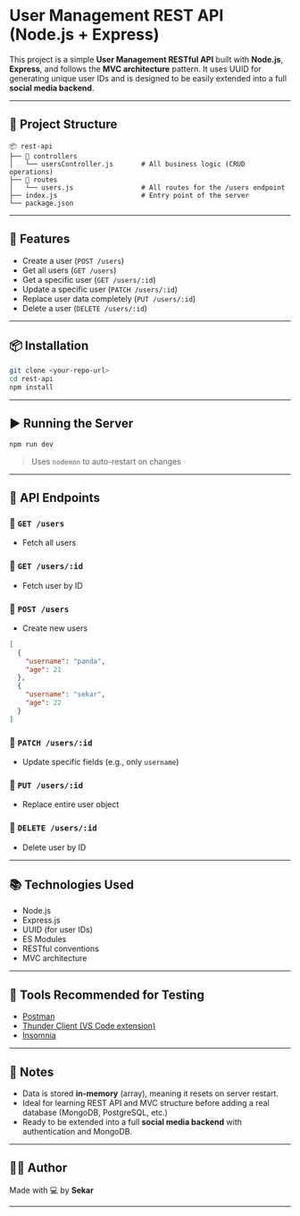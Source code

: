 # User Management REST API (Node.js + Express)

This project is a simple **User Management RESTful API** built with **Node.js**, **Express**, and follows the **MVC architecture** pattern. It uses UUID for generating unique user IDs and is designed to be easily extended into a full **social media backend**.

---

## 📁 Project Structure

```
📦 rest-api
├── 📁 controllers
│   └── usersController.js       # All business logic (CRUD operations)
├── 📁 routes
│   └── users.js                 # All routes for the /users endpoint
├── index.js                     # Entry point of the server
└── package.json
```

---

## 🚀 Features

- Create a user (`POST /users`)
- Get all users (`GET /users`)
- Get a specific user (`GET /users/:id`)
- Update a specific user (`PATCH /users/:id`)
- Replace user data completely (`PUT /users/:id`)
- Delete a user (`DELETE /users/:id`)

---

## 📦 Installation

```bash
git clone <your-repo-url>
cd rest-api
npm install
```

---

## ▶️ Running the Server

```bash
npm run dev
```

> Uses `nodemon` to auto-restart on changes

---

## 🧪 API Endpoints

### 🔹 `GET /users`

* Fetch all users

### 🔹 `GET /users/:id`

* Fetch user by ID

### 🔹 `POST /users`

* Create new users

```json
[
  {
    "username": "panda",
    "age": 21
  },
  {
    "username": "sekar",
    "age": 22
  }
]
```

### 🔹 `PATCH /users/:id`

* Update specific fields (e.g., only `username`)

### 🔹 `PUT /users/:id`

* Replace entire user object

### 🔹 `DELETE /users/:id`

* Delete user by ID

---

## 📚 Technologies Used

* Node.js
* Express.js
* UUID (for user IDs)
* ES Modules
* RESTful conventions
* MVC architecture

---

## 🔧 Tools Recommended for Testing

* [Postman](https://www.postman.com/)
* [Thunder Client (VS Code extension)](https://www.thunderclient.com/)
* [Insomnia](https://insomnia.rest/)

---

## 📌 Notes

* Data is stored **in-memory** (array), meaning it resets on server restart.
* Ideal for learning REST API and MVC structure before adding a real database (MongoDB, PostgreSQL, etc.)
* Ready to be extended into a full **social media backend** with authentication and MongoDB.

---

## 🧑‍💻 Author

Made with 💻 by **Sekar**


---
